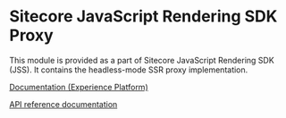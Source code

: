 # Sitecore JavaScript Rendering SDK Proxy

This module is provided as a part of Sitecore JavaScript Rendering SDK (JSS). It contains the headless-mode SSR proxy implementation.

<!---
@TODO: Update to next version docs before release
-->
[Documentation (Experience Platform)](https://doc.sitecore.com/xp/en/developers/hd/21/sitecore-headless-development/server-side-render-jss-apps-headlessly-using-the-jss-proxy.html)

[API reference documentation](/ref-docs/sitecore-jss-proxy/)
